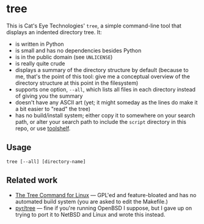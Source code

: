 tree
====

This is Cat's Eye Technologies' `tree`, a simple command-line tool that
displays an indented directory tree.  It:

*   is written in Python
*   is small and has no dependencies besides Python
*   is in the public domain (see `UNLICENSE`)
*   is really quite crude
*   displays a summary of the directory structure by default (because to
    me, that's the point of this tool: give me a conceptual overview of
    the directory structure at this point in the filesystem)
*   supports one option, `--all`, which lists all files in each directory
    instead of giving you the summary
*   doesn't have any ASCII art (yet; it might someday as the lines do make
    it a bit easier to "read" the tree)
*   has no build/install system; either copy it to somewhere on your
    search path, or alter your search path to include the `script` directory
    in this repo, or use [toolshelf](http://catseye.tc/node/toolshelf).

Usage
-----

    tree [--all] [directory-name]

Related work
------------

*   [The Tree Command for Linux](http://mama.indstate.edu/users/ice/tree/) —
    GPL'ed and feature-bloated and has no automated build system (you are
    asked to edit the Makefile.)
*   [pyr/tree](https://github.com/pyr/tree) — fine if you're running OpenBSD
    I suppose, but I gave up on trying to port it to NetBSD and Linux and
    wrote this instead.
